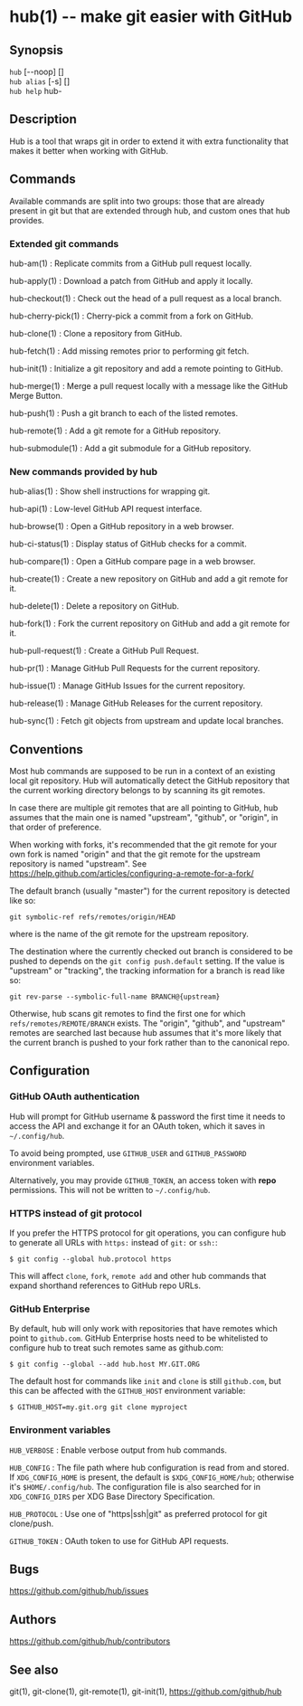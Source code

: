 hub(1) -- make git easier with GitHub
=====================================

## Synopsis

`hub` [--noop] <COMMAND> [<OPTIONS>]  
`hub alias` [-s] [<SHELL>]  
`hub help` hub-<COMMAND>

## Description

Hub is a tool that wraps git in order to extend it with extra functionality that
makes it better when working with GitHub.

## Commands

Available commands are split into two groups: those that are already present in
git but that are extended through hub, and custom ones that hub provides.

### Extended git commands

hub-am(1)
:   Replicate commits from a GitHub pull request locally.

hub-apply(1)
:   Download a patch from GitHub and apply it locally.

hub-checkout(1)
:   Check out the head of a pull request as a local branch.

hub-cherry-pick(1)
:   Cherry-pick a commit from a fork on GitHub.

hub-clone(1)
:   Clone a repository from GitHub.

hub-fetch(1)
:   Add missing remotes prior to performing git fetch.

hub-init(1)
:   Initialize a git repository and add a remote pointing to GitHub.

hub-merge(1)
:   Merge a pull request locally with a message like the GitHub Merge Button.

hub-push(1)
:   Push a git branch to each of the listed remotes.

hub-remote(1)
:   Add a git remote for a GitHub repository.

hub-submodule(1)
:   Add a git submodule for a GitHub repository.

### New commands provided by hub

hub-alias(1)
:   Show shell instructions for wrapping git.

hub-api(1)
:   Low-level GitHub API request interface.

hub-browse(1)
:   Open a GitHub repository in a web browser.

hub-ci-status(1)
:   Display status of GitHub checks for a commit.

hub-compare(1)
:   Open a GitHub compare page in a web browser.

hub-create(1)
:   Create a new repository on GitHub and add a git remote for it.

hub-delete(1)
:   Delete a repository on GitHub.

hub-fork(1)
:   Fork the current repository on GitHub and add a git remote for it.

hub-pull-request(1)
:   Create a GitHub Pull Request.

hub-pr(1)
:   Manage GitHub Pull Requests for the current repository.

hub-issue(1)
:   Manage GitHub Issues for the current repository.

hub-release(1)
:   Manage GitHub Releases for the current repository.

hub-sync(1)
:   Fetch git objects from upstream and update local branches.

## Conventions

Most hub commands are supposed to be run in a context of an existing local git
repository. Hub will automatically detect the GitHub repository that the current
working directory belongs to by scanning its git remotes.

In case there are multiple git remotes that are all pointing to GitHub, hub
assumes that the main one is named "upstream", "github", or "origin", in that
order of preference.

When working with forks, it's recommended that the git remote for your own fork
is named "origin" and that the git remote for the upstream repository is named
"upstream". See <https://help.github.com/articles/configuring-a-remote-for-a-fork/>

The default branch (usually "master") for the current repository is detected
like so:

    git symbolic-ref refs/remotes/origin/HEAD

where <origin> is the name of the git remote for the upstream repository.

The destination where the currently checked out branch is considered to be
pushed to depends on the `git config push.default` setting. If the value is
"upstream" or "tracking", the tracking information for a branch is read like so:

    git rev-parse --symbolic-full-name BRANCH@{upstream}

Otherwise, hub scans git remotes to find the first one for which
`refs/remotes/REMOTE/BRANCH` exists. The "origin", "github", and "upstream"
remotes are searched last because hub assumes that it's more likely that the
current branch is pushed to your fork rather than to the canonical repo.

## Configuration

### GitHub OAuth authentication

Hub will prompt for GitHub username & password the first time it needs to access
the API and exchange it for an OAuth token, which it saves in `~/.config/hub`.

To avoid being prompted, use `GITHUB_USER` and `GITHUB_PASSWORD` environment
variables.

Alternatively, you may provide `GITHUB_TOKEN`, an access token with
**repo** permissions. This will not be written to `~/.config/hub`.

### HTTPS instead of git protocol

If you prefer the HTTPS protocol for git operations, you can configure hub to
generate all URLs with `https:` instead of `git:` or `ssh:`:

    $ git config --global hub.protocol https

This will affect `clone`, `fork`, `remote add` and other hub commands that
expand shorthand references to GitHub repo URLs.

### GitHub Enterprise

By default, hub will only work with repositories that have remotes which
point to `github.com`. GitHub Enterprise hosts need to be whitelisted to
configure hub to treat such remotes same as github.com:

    $ git config --global --add hub.host MY.GIT.ORG

The default host for commands like `init` and `clone` is still `github.com`, but
this can be affected with the `GITHUB_HOST` environment variable:

    $ GITHUB_HOST=my.git.org git clone myproject

### Environment variables

`HUB_VERBOSE`
:   Enable verbose output from hub commands.

`HUB_CONFIG`
:   The file path where hub configuration is read from and stored. If
    `XDG_CONFIG_HOME` is present, the default is `$XDG_CONFIG_HOME/hub`;
    otherwise it's `$HOME/.config/hub`. The configuration file is also
    searched for in `XDG_CONFIG_DIRS` per XDG Base Directory Specification.

`HUB_PROTOCOL`
:   Use one of "https|ssh|git" as preferred protocol for git clone/push.

`GITHUB_TOKEN`
:   OAuth token to use for GitHub API requests.

## Bugs

<https://github.com/github/hub/issues>

## Authors

<https://github.com/github/hub/contributors>

## See also

git(1), git-clone(1), git-remote(1), git-init(1),
<https://github.com/github/hub>
